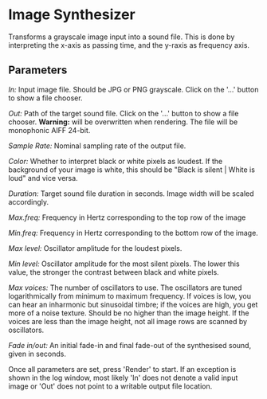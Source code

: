 # Image Synthesizer

Transforms a grayscale image input into a sound file.
This is done by interpreting the x-axis as passing time,
and the y-raxis as frequency axis.

## Parameters

_In:_ Input image file. Should be JPG or PNG grayscale.
  Click on the '...' button to show a file chooser.
  
_Out:_ Path of the target sound file. 
  Click on the '...' button to show a file chooser.
  __Warning:__ will 
  be overwritten when rendering. The file will be 
  monophonic AIFF 24-bit.
  
_Sample Rate:_ Nominal sampling rate of the output file.

_Color:_ Whether to interpret black or white pixels as loudest.
  If the background of your image is white, this should be
  "Black is silent | White is loud" and vice versa.
  
_Duration:_ Target sound file duration in seconds. Image width
  will be scaled accordingly.
  
_Max.freq:_ Frequency in Hertz corresponding to the top row
  of the image
  
_Min.freq:_ Frequency in Hertz corresponding to the bottom row
  of the image.
  
_Max level:_ Oscillator amplitude for the loudest pixels.

_Min level:_ Oscillator amplitude for the most silent pixels.
  The lower this value, the stronger the contrast between black
  and white pixels.
  
_Max voices:_ The number of oscillators to use. The oscillators
  are tuned logarithmically from minimum to maximum frequency.
  If voices is low, you can hear an inharmonic but sinusoidal
  timbre; if the voices are high, you get more of a noise texture.
  Should be no higher than the image height. If the voices are
  less than the image height, not all image rows are scanned by
  oscillators.
  
_Fade in/out:_ An initial fade-in and final fade-out of the 
  synthesised sound, given in seconds.

Once all parameters are set, press 'Render' to start. If an 
exception is shown in the log window, most likely 'In' does not
denote a valid input image or 'Out' does not point to a writable
output file location.
